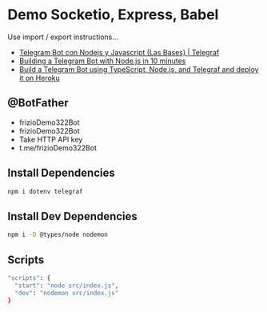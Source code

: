 # Demo Socketio, Express, Babel

Use import / export instructions...

- [Telegram Bot con Nodejs y Javascript (Las Bases) | Telegraf](https://www.youtube.com/watch?v=Z7aN0xfn5NM)
- [Building a Telegram Bot with Node.js in 10 minutes](https://www.youtube.com/watch?v=IlsygSzikOQ)
- [Build a Telegram Bot using TypeScript, Node.js, and Telegraf and deploy it on Heroku](https://medium.com/geekculture/build-a-telegram-bot-using-typescript-node-js-and-telegraf-and-deploy-it-on-heroku-fcc28c15614f)

## @BotFather

- frizioDemo322Bot
- frizioDemo322Bot
- Take HTTP API key
- t.me/frizioDemo322Bot

## Install Dependencies

```bash
npm i dotenv telegraf
```

## Install Dev Dependencies

```bash
npm i -D @types/node nodemon
```

## Scripts

```bash
"scripts": {
  "start": "node src/index.js",
  "dev": "nodemon src/index.js"
}
```
